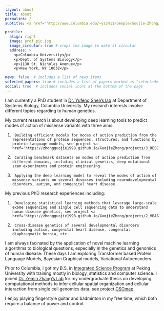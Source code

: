 ```yaml
---
layout: about
title: about
permalink: /
subtitle: <a href='http://www.columbia.edu/~ys2411/people/Guojie-Zhong/'>PhD Candidate</a>, <a href='https://systemsbiology.columbia.edu'>Department of Systems Biology</a>, Columbia University. 

profile:
  align: right
  image: prof_pic.jpg
  image_circular: true # crops the image to make it circular
  address: >
    <p>Columbia University</p>
    <p>Dept. of Systems Biology</p>
    <p>1130 St. Nicholas Avenue</p>
    <p>New York, NY 10032</p>

news: false  # includes a list of news items
selected_papers: true # includes a list of papers marked as "selected={true}"
social: true  # includes social icons at the bottom of the page
---
```


I am currently a PhD student in <a href='http://www.columbia.edu/~ys2411/'>Dr. Yufeng Shen’s lab</a> at Department of Systems Biology, Columbia University. My research interests involve different topics regarding to human genetics. 

My current research is about developing deep learning tools to predict modes of action of missense variants with three aims:
1.      Building efficient models for modes of action prediction from the representations of protein sequences, structures, and functions by protein language models, see project <a href='https://zhongguojie1998.github.io/GuojieZhong/projects/3_RESCVE/'>RESCVE</a>.
2.      Curating benchmark datasets on modes of action prediction from different domains, including clinical genetics, deep mutational scan experiments and protein engineering. 
3.      Applying the deep learning model to reveal the modes of action of missense variants on several diseases including neurodevelopmental disorders, autism, and congenital heart disease.

My previous PhD research experiences including:
1.      Developing statistical learning methods that leverage large-scale exome sequencing and single cell sequencing data to understand human disease genetics, see project <a href='https://zhongguojie1998.github.io/GuojieZhong/projects/2_VBASS/'>VBASS</a>.
2.      Cross-disease genetics of several developmental disorders including autism, congenital heart disease, congenital diaphragmatic hernia, etc.

I am always facinated by the application of novel machine learning algorithms to biological questions, especially in the genetics and genomics of human disease. These days I am exploring Transformer based Protein Language Models, Bayesian Graphical models, Variational Autoencoders.

Prior to Columbia, I got my B.S. in <a href='http://cqb.pku.edu.cn/cqben/'>Integrated Science Program</a> at Peking University with training mostly in biology, statistics and computer science. I joined <a href='http://cancer-pku.cn'>Dr. Zemin Zhang’s Lab</a> for my undergraduate thesis on developing computational methods to infer cellular spatial organization and cellular interaction from single cell genomics data, see project <a href='https://zhongguojie1998.github.io/GuojieZhong/projects/1_CSOmap/'>CSOmap</a>.

I enjoy playing fingerstyle guitar and badminton in my free time, which both require a balance of power and  control.
